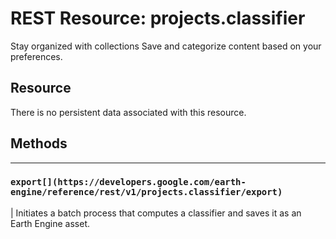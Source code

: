  
#  REST Resource: projects.classifier 
Stay organized with collections  Save and categorize content based on your preferences. 
## Resource
There is no persistent data associated with this resource.
## Methods  
---  
### `export[](https://developers.google.com/earth-engine/reference/rest/v1/projects.classifier/export)`
|  Initiates a batch process that computes a classifier and saves it as an Earth Engine asset.  
